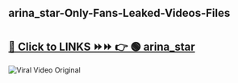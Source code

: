 
 ## arina_star-Only-Fans-Leaked-Videos-Files

# <h2><a href="https://mediaupload.pro?arina_star">🔗 Click to LINKS ⏩⏩ 👉 🟢 arina_star </a></h2>

<a href="https://mediaupload.pro?arina_star" rel="nofollow" data-target="animated-image.originalLink"><img src="https://i.ibb.co.com/xMMVF88/686577567.gif" alt="Viral Video Original" style="max-width: 100%; display: inline-block;" data-target="animated-image.originalImage"></a>